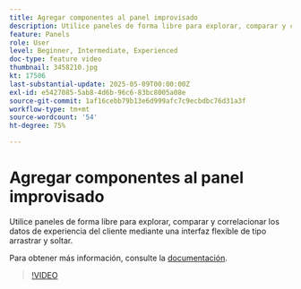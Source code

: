 ```yaml
---
title: Agregar componentes al panel improvisado
description: Utilice paneles de forma libre para explorar, comparar y correlacionar los datos de experiencia del cliente mediante una interfaz flexible de tipo arrastrar y soltar.
feature: Panels
role: User
level: Beginner, Intermediate, Experienced
doc-type: feature video
thumbnail: 3458210.jpg
kt: 17506
last-substantial-update: 2025-05-09T00:00:00Z
exl-id: e5427085-5ab8-4d6b-96c6-83bc8005a08e
source-git-commit: 1af16cebb79b13e6d999afc7c9ecbdbc76d31a3f
workflow-type: tm+mt
source-wordcount: '54'
ht-degree: 75%

---
```


# Agregar componentes al panel improvisado

Utilice paneles de forma libre para explorar, comparar y correlacionar los datos de experiencia del cliente mediante una interfaz flexible de tipo arrastrar y soltar.

Para obtener más información, consulte la [documentación](https://experienceleague.adobe.com/es/docs/analytics-platform/using/cja-workspace/panels/freeform-panel).

>[!VIDEO](https://video.tv.adobe.com/v/3458210/?learn=on)
